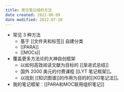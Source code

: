 ```yaml
---
title: 常见笔记组织方法
date created: 2022-06-09
date modified: 2022-07-20
---
```

- 常见 3 种方法
	- 基于 [[文件夹和标签]] 自建分类
	- [[PARA]]
	- [[MOCs]]
- 覆盖更多方法论的大神自创框架
	- 以如何高效阅读文献为目标的 [[渐进式总结]]
	- 国外 2000 美元的付费课程 [[LYT 笔记框架]]。
	- 以找到 [[知识图谱]]的作用为目的的[[KG笔记法]]。
- 我的笔记框架：[[PARA和MOC联用组织笔记]]
